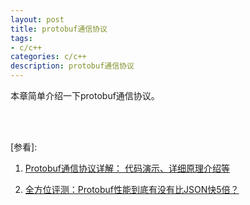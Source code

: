 ```yaml
---
layout: post
title: protobuf通信协议
tags:
- c/c++
categories: c/c++
description: protobuf通信协议
---
```


本章简单介绍一下protobuf通信协议。


<!-- more -->








<br />
<br />

[参看]:

1. [Protobuf通信协议详解： 代码演示、详细原理介绍等](http://www.360doc.com/content/16/0907/15/478627_589080443.shtml)

2. [全方位评测：Protobuf性能到底有没有比JSON快5倍？](http://www.52im.net/forum.php?mod=viewthread&tid=772#lastpost)

<br />
<br />
<br />





